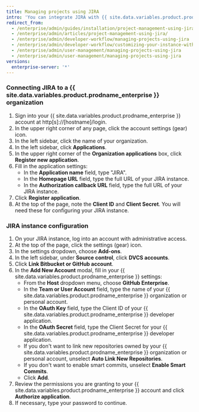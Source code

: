 ```yaml
---
title: Managing projects using JIRA
intro: 'You can integrate JIRA with {{ site.data.variables.product.prodname_enterprise }} for project management.'
redirect_from:
  - /enterprise/admin/guides/installation/project-management-using-jira/
  - /enterprise/admin/articles/project-management-using-jira/
  - /enterprise/admin/developer-workflow/managing-projects-using-jira
  - /enterprise/admin/developer-workflow/customizing-your-instance-with-integrations
  - /enterprise/admin/user-management/managing-projects-using-jira
  - /enterprise/admin/user-management/managing-projects-using-jira
versions:
  enterprise-server: '*'
---
```


### Connecting JIRA to a {{ site.data.variables.product.prodname_enterprise }} organization

1. Sign into your {{ site.data.variables.product.prodname_enterprise }} account at http[s]://[hostname]/login.
1. In the upper right corner of any page, click the account settings (gear) icon.
1. In the left sidebar, click the name of your organization.
1. In the left sidebar, click **Applications**.
1. In the upper right corner of the **Organization applications** box, click **Register new application**.
1. Fill in the application settings:
    - In the **Application name** field, type "JIRA".
    - In the **Homepage URL** field, type the full URL of your JIRA instance.
    - In the **Authorization callback URL** field, type the full URL of your JIRA instance.
1. Click **Register application**.
1. At the top of the page, note the **Client ID** and **Client Secret**. You will need these for configuring your JIRA instance.

### JIRA instance configuration

1. On your JIRA instance, log into an account with administrative access.
1. At the top of the page, click the settings (gear) icon.
1. In the settings dropdown, choose **Add-ons**.
1. In the left sidebar, under **Source control**, click **DVCS accounts**.
1. Click **Link Bitbucket or GitHub account**.
1. In the **Add New Account** modal, fill in your {{ site.data.variables.product.prodname_enterprise }} settings:
    - From the **Host** dropdown menu, choose **GitHub Enterprise**.
    - In the **Team or User Account** field, type the name of your {{ site.data.variables.product.prodname_enterprise }} organization or personal account.
    - In the **OAuth Key** field, type the Client ID of your {{ site.data.variables.product.prodname_enterprise }} developer application.
    - In the **OAuth Secret** field, type the Client Secret for your {{ site.data.variables.product.prodname_enterprise }} developer application.
    - If you don't want to link new repositories owned by your {{ site.data.variables.product.prodname_enterprise }} organization or personal account, unselect **Auto Link New Repositories**.
    - If you don't want to enable smart commits, unselect **Enable Smart Commits**.
    - Click **Add**.
1. Review the permissions you are granting to your {{ site.data.variables.product.prodname_enterprise }} account and click **Authorize application**.
1. If necessary, type your password to continue.

